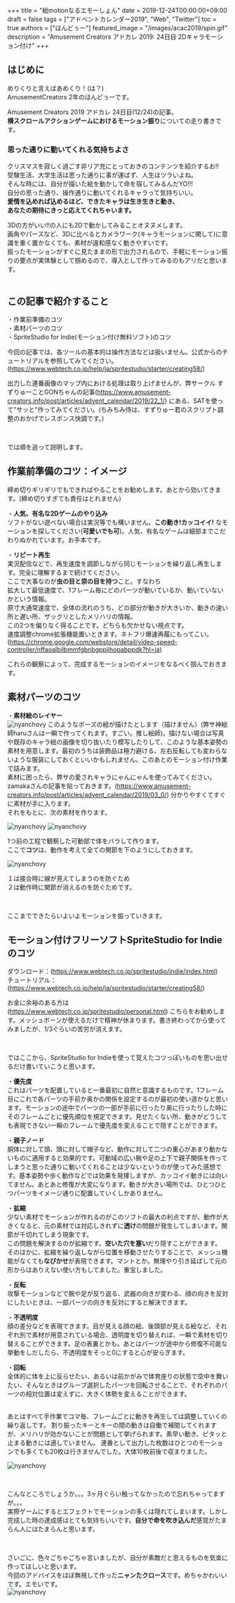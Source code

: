 +++
title = "絵motionなるエモーしょん"
date = 2019-12-24T00:00:00+09:00
draft = false
tags = ["アドベントカレンダー2019",  "Web", "Twitter"]
toc = true
authors = ["ほんどぅー"]
featured_image = "/images/acac2019/spin.gif"
description = "Amusement Creators アドカレ 2019: 24日目 2Dキャラモーション付け"
+++

## はじめに
めりくりと言えばあめくり！(は？)　  
AmusementCreators 2年のほんどぅーです。

Amusement Creators 2019 アドカレ 24日目(12/24)の記事。  
**横スクロールアクションゲームにおけるモーション振り**についての走り書きです。  
  
  
### 思った通りに動いてくれる気持ちよさ
クリスマスを寂しく過ごす非リア充にとっておきのコンテンツを紹介するお!!  
受験生活、大学生活は思った通りに事が運ばず、人生はツラいよね。  
そんな時には、自分が描いた絵を動かして命を宿してみるんだYO!!!    
自分の思った通り、操作通りに動いてくれるキャラって気持ちいい。  
**愛情を込めれば込めるほど、できたキャラは生き生きと動き、  
あなたの期待にきっと応えてくれちゃいます。**  
  
  
3Dの方がいい!!の人にも2Dで動かしてみることオヌヌメします。  
画角やパースなど、3Dに比べるとカメラワーク(キャラモーションに関して)に意識を重く置かなくても、素材が違和感なく動きやすいです。  
振ったモーションがすぐに見たままの形で出力されるので、手軽にモーション振りの要点が実体験として掴めるので、導入として作ってみるのもアリだと思います。  
<br />  

## この記事で紹介すること
・作業前準備のコツ  
・素材パーツのコツ  
・SpriteStudio for Indie(モーション付け無料ソフト)のコツ 
  


今回の記事では、各ツールの基本的は操作方法などは扱いません。公式からのチュートリアルを参照してみてください。(https://www.webtech.co.jp/help/ja/spritestudio/starter/creating58/)  

出力した連番画像のマップ内における処理は取り上げませんが、弊サークル すずりゅーことGONちゃんの記事(https://www.amusement-creators.info/post/articles/advent_calendar/2019/22_1/)  にある、SATを使って"サッと"作ってみてください。(ちみちみ侍は、すずりゅー君のスクリプト調整のおかげでレスポンス快調です。)  
    
<br />  

では順を追って説明します。  

## 作業前準備のコツ：イメージ
締め切りギリギリでもできればやることをお勧めします。あとから効いてきます。(締め切りすぎても責任はとれません)  

・**人気、有名な2Dゲームのやり込み**  
ソフトがない遊べない場合は実況等でも構いません。**この動き!カッコイイ!** なモーションを探してください(**可愛いでも可**)。人気、有名なゲームは細部までこだわりぬかれています。お手本です。  

・**リピート再生**  
実況配信などで、再生速度を調節しながら同じモーションを繰り返し再生します。完全に理解するまで続けてください。  
ここで大事なのが**虫の目と崇の目を持つ**こと。すなわち  
拡大して最低速度で、1フレーム毎にどのパーツが動いているか、動いていないかという情報。  
原寸大通常速度で、全体の流れのうち、どの部分が動きが大きいか、動きの速い所と遅い所、ザックリとしたメリハリの情報。  
この2つを偏りなく得ることです。どちらも欠かせない視点です。  
速度調整chrome拡張機能置いときます。ネトフリ爆速再履にもってこい。  
(https://chrome.google.com/webstore/detail/video-speed-controller/nffaoalbilbmmfgbnbgppjihopabppdk?hl=ja)

これらの観察によって、完成するモーションのイメージをなるべく掴んでおきます。



## 素材パーツのコツ

・**素材絵のレイヤー**  
![nyanchovy](/images/acac2019/fiting.png)
このようなポーズの絵が描けたとします（描けません）(弊サ神絵師haruさんは一瞬で作ってくれます。すごい。推し絵師)。描けない場合は写真や既存のキャラ絵の画像を切り抜いたり模写したりして、このような基本姿勢の素材を用意します。最初のうちは装飾品は極力避ける、左右反転しても変わらないような服装にしておくといいかもしれません。このあとのモーション付け作業で詰みます。  
素材に困ったら、弊サの愛されキャラにゃんにゃんを使ってみてください。zamakaさんの記事を貼っておきます。(https://www.amusement-creators.info/post/articles/advent_calendar/2019/03_0/)  分かりやすくてすぐに素材が手に入ります。  
それをもとに、次の素材を作ります。

![nyanchovy](/images/acac2019/player_parts.png)
![nyanchovy](/images/acac2019/nyan.png)
  


1つ前の工程で観察した可動部で体をバラして作ります。  
ここで**コツ**は、動作を考えて全ての関節を下のようにしておきます。  

![nyanchovy](/images/acac2019/arm.png)  

１は接合時に線が見えてしまうのを防ぐため  
２は動作時に関節が消えるのを防ぐためです。  

<br />   

ここまでできたらいよいよモーションを振っていきます。
## モーション付けフリーソフトSpriteStudio for Indieのコツ
ダウンロード：(https://www.webtech.co.jp/spritestudio/indie/index.html)  
チュートリアル：(https://www.webtech.co.jp/help/ja/spritestudio/starter/creating58/)  

お金に余裕のある方は
(https://www.webtech.co.jp/spritestudio/personal.html)
こちらをお勧めします。メッシュボーンが使えるだけで精神が休まります。書き終わってから使ってみましたが、1/3ぐらいの苦労が消えます。  

<br />  

ではここから、SpriteStudio for Indieを使って覚えたコツっぽいものを思い出せるだけ書いていこうと思います。

・**優先度**  
これはパーツを配置していると一番最初に自然と意識するものです。1フレーム目にこれで各パーツの手前か奥かの関係を設定するのが最初の使い道かなと思います。モーションの途中でパーツの一部が手前に行ったり奥に行ったりした時にそのフレームごとに優先順位を規定できます。見せたくない所、動きがどうしても表現できない一瞬のフレームで優先度を変えることで隠すことができます。

・**親子ノード**  
胴体に対して頭、頭に対して帽子など、動作に対して二つの重心があまり動かないものに適用すると効果的です。可動域の広い腕や足の上下で親子関係を作ってしまうと思った通りに動いてくれることは少ないというのが使ってみた感想です。基本姿勢や歩く動作などでは効果を発揮しますが、カッコイイ動きには向いてません。あとあと修復が大変になります。動きが大きい場所では、ひとつひとつパーツをイメージ通りに配置していくしかありません。

・**拡縮**  
少ない素材でモーションが作れるのがこのソフトの最大の利点ですが、動作が大きくなると、元の素材では対応しきれずに**透け**の問題が発生してしまいます。関節が千切れてしまう現象です。  
この問題を解決するのが拡縮です。**空いた穴を塞い**だり隠すことができます。  
そのほかに、拡縮を繰り返しながら位置を移動させたりすることで、メッシュ機能がなくても**なびかせ**が表現できます。マントとか。無理やり引き延ばして元の形からはありえない使い方もしてました。重宝しました。  

・**反転**  
攻撃モーションなどで腕や足が反り返る、武器の向きが変わる、顔の向きを反対にしたいときは、一部パーツの向きを反対にすると解決できます。

・**不透明度**  
顔の差分などを表現できます。目が見える顔の絵、後頭部が見える絵など、それぞれ別で素材が用意されている場合、透明度を切り替えれば、一瞬で素材を切り替えることができます。足の表裏とかも。あとはパーツが途中から修復不可能な挙動をしだしたら、不透明度をそっと0にすると心が安らぎます。

・**回転**  
全体的に体を上に反らせたい、あるいは前かがみで体育座りの状態で空中を舞いたい、そんなときはグルーブ選択したパーツを回転させることで、それぞれのパーツの相対位置は変えずに、大きく体勢を変えることができます。  

<br />  
あとはすべて手作業でコマ毎、フレームごとに動きを再生しては調整していくの繰り返しです。  
割り振ったキーとキーの間の動きは自働で補間してくれますが、メリハリが効かないことが問題として挙げられます。素早い動き、ピタッと止まる動きには適していません。
連番として出力した枚数はひとつのモーションでも多くても20枚は行きませんでした。大体10枚前後で収まりました。

![nyanchovy](/images/acac2019/kick.gif)

<br />  

こんなところでしょうか。。。3ヶ月ぐらい触ってなかったので忘れちゃってますが。。。  
実際ゲームにするとエフェクトでモーションの多くは隠れてしまいます。しかし完成した時の達成感はとても気持ちいいです。**自分で命を吹き込んだ**感覚がたまらん人にはたまらんと思います。  

<br />  

さいごに、色々ごちゃごちゃ言いましたが、自分が素敵だと思えるものを気楽に作ってほしいと思います。  
今回のアドバイスをほぼ無視して作った**ニャンたクロース**です。めちゃかわいいです。エモいです。  
![nyanchovy](/images/acac2019/san_chovy.gif)
